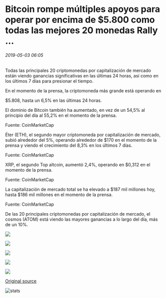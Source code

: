 # Bitcoin rompe múltiples apoyos para operar por encima de $5.800 como todas las mejores 20 monedas Rally ...

###### 2019-05-03 06:05

Todas las principales 20 criptomonedas por capitalización de mercado están viendo ganancias significativas en las últimas 24 horas, así como en los últimos 7 días para presionar el tiempo.

En el momento de la prensa, la criptomoneda más grande está operando en

$5.808, hasta un 6,5% en las últimas 24 horas.

El dominio de Bitcoin también ha aumentado, en vez de un 54,5% al principio del día al 55,2% en el momento de la prensa.

Fuente: CoinMarketCap

Éter (ETH), el segundo mayor criptomoneda por capitalización de mercado, subió alrededor del 5%, operando alrededor de $170 en el momento de la prensa y viendo el crecimiento del 8,3% en los últimos 7 días.

Fuente: CoinMarketCap

XRP, el segundo Top altcoin, aumentó 2,4%, operando en $0,312 en el momento de la prensa.

Fuente: CoinMarketCap

La capitalización de mercado total se ha elevado a $187 mil millones hoy, hasta $186 mil millones en el momento de la prensa.

Fuente: CoinMarketCap

De las 20 principales criptomonedas por capitalización de mercado, el cosmos (ATOM) está viendo las mayores ganancias a lo largo del día, más de un 10%.

![](https://s3.cointelegraph.com/storage/uploads/view/2c7b20a6ef4b1bba10e8e70168eff883.jpg)

![](https://s3.cointelegraph.com/storage/uploads/view/0a9e47e45f1718ae207eddf24027c062.jpg)

![](https://s3.cointelegraph.com/storage/uploads/view/2ce0c2c5e9d0c8c3d1171000d7c3b60b.jpg)

![](https://s3.cointelegraph.com/storage/uploads/view/875e12b0dbf37c8b8438a8f119a813cf.jpg)

![](https://s3.cointelegraph.com/storage/uploads/view/cd11c5c00665f10efaf12cd02ff97ecb.jpg)

[Original source](https://cointelegraph.com/news/bitcoin-breaks-multiple-supports-to-trade-above-5-800-as-all-top-20-coins-rally)

![stats](https://c.statcounter.com/11760860/0/a89fa40b/1/ "stats")